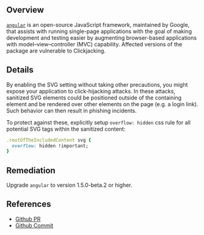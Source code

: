 ## Overview
[`angular`](https://www.npmjs.com/package/angular) is an open-source JavaScript framework, maintained by Google, that assists with running single-page applications with the goal of making development and testing easier by augmenting browser-based applications with model–view–controller (MVC) capability.
Affected versions of the package are vulnerable to Clickjacking.

## Details
By enabling the SVG setting without taking other precautions, you might expose your application to click-hijacking attacks. In these attacks, sanitized SVG elements could be positioned outside of the containing element and be rendered over other elements on the page (e.g. a login link). Such behavior can then result in phishing incidents.

To protect against these, explicitly setup `overflow: hidden` css rule for all potential SVG tags within the sanitized content:

```ruby
.rootOfTheIncludedContent svg {
  overflow: hidden !important;
}
```

## Remediation
Upgrade `angular` to version 1.5.0-beta.2 or higher.

## References
- [Github PR](https://github.com/angular/angular.js/pull/12524)
- [Github Commit](https://github.com/angular/angular.js/commit/181fc567d873df065f1e84af7225deb70a8d2eb9)

